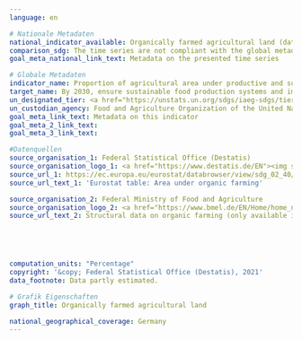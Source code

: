 ```yaml
---
language: en    

# Nationale Metadaten    
national_indicator_available: Organically farmed agricultural land (data from Destatis) <br> Organically farmed agricultural land (data from BMEL)    
comparison_sdg: The time series are not compliant with the global metadata, but provide additional information.    
goal_meta_national_link_text: Metadata on the presented time series    

# Globale Metadaten    
indicator_name: Proportion of agricultural area under productive and sustainable agriculture    
target_name: By 2030, ensure sustainable food production systems and implement resilient agricultural practices that increase productivity and production, that help maintain ecosystems, that strengthen capacity for adaptation to climate change, extreme weather, drought, flooding and other disasters and that progressively improve land and soil quality    
un_designated_tier: <a href="https://unstats.un.org/sdgs/iaeg-sdgs/tier-classification/" title="Click here for more information on the UN tier classification."  target="_blank">Tier II</a>    
un_custodian_agency: Food and Agriculture Organization of the United Nations (FAO)    
goal_meta_link_text: Metadata on this indicator    
goal_meta_2_link_text:     
goal_meta_3_link_text:     

#Datenquellen
source_organisation_1: Federal Statistical Office (Destatis)
source_organisation_logo_1: <a href="https://www.destatis.de/EN"><img src="https://g205sdgs.github.io/sdg-indicators/public/OrgImgEn/destatis.png" alt="Logo destatis" style="height:60px; width:148px" /></a>
source_url_1: https://ec.europa.eu/eurostat/databrowser/view/sdg_02_40/default/table?lang=en
source_url_text_1: 'Eurostat table: Area under organic farming'

source_organisation_2: Federal Ministry of Food and Agriculture
source_organisation_logo_2: <a href="https://www.bmel.de/EN/Home/home_node.html"><img src="https://g205sdgs.github.io/sdg-indicators/public/OrgImgEn/bmel.png" alt="Logo bmel" style="height:60px; width:148px" /></a>
source_url_text_2: Structural data on organic farming (only available in German)




    
computation_units: "Percentage"    
copyright: '&copy; Federal Statistical Office (Destatis), 2021'    
data_footnote: Data partly estimated.    

# Grafik Eigenschaften    
graph_title: Organically farmed agricultural land    

national_geographical_coverage: Germany    
---
```


<span></span>